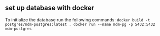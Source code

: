 ## set up database with docker
To initialize the database run the following commands:
`docker build -t postgres/mdm-postgres:latest .
docker run --name mdm-pg -p 5432:5432  mdm-postgres`